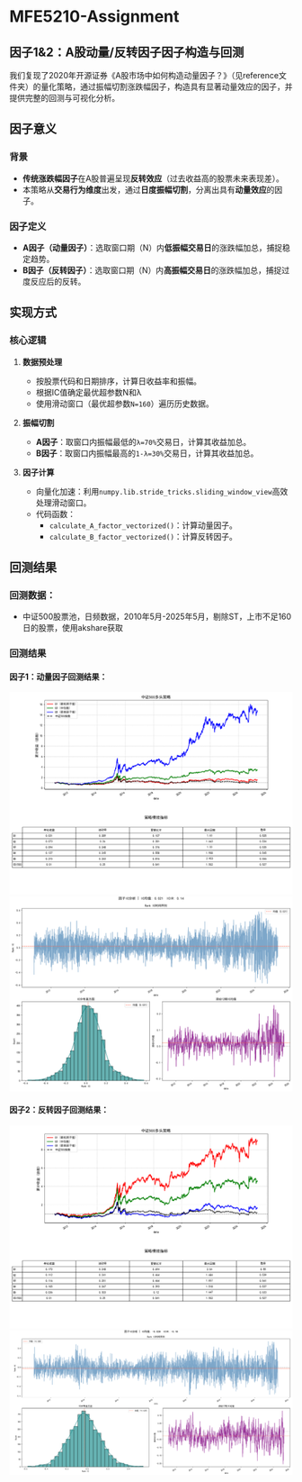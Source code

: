 # MFE5210-Assignment

## 因子1&2：A股动量/反转因子因子构造与回测

我们复现了2020年开源证券《A股市场中如何构造动量因子？》（见reference文件夹）的量化策略，通过振幅切割涨跌幅因子，构造具有显著动量效应的因子，并提供完整的回测与可视化分析。

## 因子意义

### 背景

- **传统涨跌幅因子**在A股普遍呈现**反转效应**（过去收益高的股票未来表现差）。
- 本策略从**交易行为维度**出发，通过**日度振幅切割**，分离出具有**动量效应**的因子。

### 因子定义

- **A因子（动量因子）**：选取窗口期（N）内**低振幅交易日**的涨跌幅加总，捕捉稳定趋势。
- **B因子（反转因子）**：选取窗口期（N）内**高振幅交易日**的涨跌幅加总，捕捉过度反应后的反转。


## 实现方式

### 核心逻辑

1. **数据预处理**  
   
   - 按股票代码和日期排序，计算日收益率和振幅。
   - 根据IC值确定最优超参数N和λ
   - 使用滑动窗口（最优超参数`N=160`）遍历历史数据。

2. **振幅切割**  
   
   - **A因子**：取窗口内振幅最低的`λ=70%`交易日，计算其收益加总。
   - **B因子**：取窗口内振幅最高的`1-λ=30%`交易日，计算其收益加总。

3. **因子计算**  
   
   - 向量化加速：利用`numpy.lib.stride_tricks.sliding_window_view`高效处理滑动窗口。
   - 代码函数：  
     - `calculate_A_factor_vectorized()`：计算动量因子。  
     - `calculate_B_factor_vectorized()`：计算反转因子。

## 回测结果

### 回测数据：
- 中证500股票池，日频数据，2010年5月-2025年5月，剔除ST，上市不足160日的股票，使用akshare获取

### 回测结果
#### 因子1：动量因子回测结果：
!["images/动量因子_收益.png"](images/动量因子_收益.png)
!["images/动量因子_IC.png"](images/动量因子_IC.png)

#### 因子2：反转因子回测结果：
!["images/反转_收益.png"](images/反转_收益.png)
!["images/反转_IC.png"](images/反转_IC.png)
